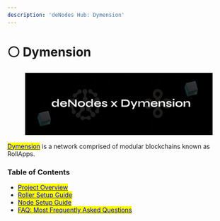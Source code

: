 ```yaml
---
description: 'deNodes Hub: Dymension'
---
```


# ⚪ Dymension

<figure><img src="../.gitbook/assets/Dymension.png" alt=""><figcaption></figcaption></figure>

[<mark style="color:blue;">Dymension</mark>](https://dymension.xyz/) is a network comprised of modular blockchains known as RollApps.

### Table of Contents

* [<mark style="color:blue;">Project Overview</mark>](overview.md)
* [<mark style="color:blue;">Roller Setup Guide</mark>](the-testnet-guide-1.md)
* [<mark style="color:blue;">Node Setup Guide</mark>](the-testnet-guide.md)
* [<mark style="color:blue;">FAQ: Most Frequently Asked Questions</mark>](faq-avail.md)
